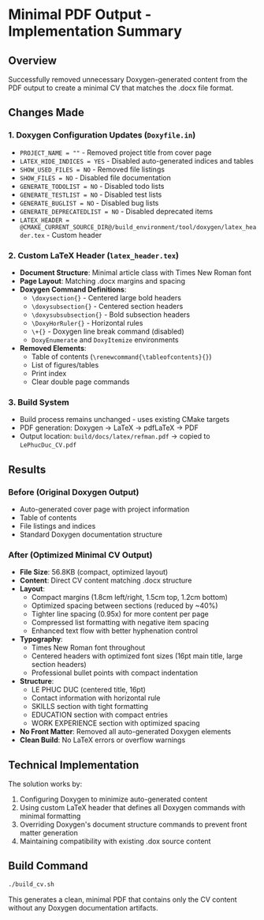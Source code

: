 # Minimal PDF Output - Implementation Summary

## Overview
Successfully removed unnecessary Doxygen-generated content from the PDF output to create a minimal CV that matches the .docx file format.

## Changes Made

### 1. Doxygen Configuration Updates (`Doxyfile.in`)
- `PROJECT_NAME = ""` - Removed project title from cover page
- `LATEX_HIDE_INDICES = YES` - Disabled auto-generated indices and tables
- `SHOW_USED_FILES = NO` - Removed file listings
- `SHOW_FILES = NO` - Disabled file documentation
- `GENERATE_TODOLIST = NO` - Disabled todo lists
- `GENERATE_TESTLIST = NO` - Disabled test lists
- `GENERATE_BUGLIST = NO` - Disabled bug lists
- `GENERATE_DEPRECATEDLIST = NO` - Disabled deprecated items
- `LATEX_HEADER = @CMAKE_CURRENT_SOURCE_DIR@/build_environment/tool/doxygen/latex_header.tex` - Custom header

### 2. Custom LaTeX Header (`latex_header.tex`)
- **Document Structure**: Minimal article class with Times New Roman font
- **Page Layout**: Matching .docx margins and spacing
- **Doxygen Command Definitions**: 
  - `\doxysection{}` - Centered large bold headers
  - `\doxysubsection{}` - Centered section headers
  - `\doxysubsubsection{}` - Bold subsection headers
  - `\DoxyHorRuler{}` - Horizontal rules
  - `\+{}` - Doxygen line break command (disabled)
  - `DoxyEnumerate` and `DoxyItemize` environments
- **Removed Elements**:
  - Table of contents (`\renewcommand{\tableofcontents}{}`)
  - List of figures/tables
  - Print index
  - Clear double page commands

### 3. Build System
- Build process remains unchanged - uses existing CMake targets
- PDF generation: Doxygen → LaTeX → pdfLaTeX → PDF
- Output location: `build/docs/latex/refman.pdf` → copied to `LePhucDuc_CV.pdf`

## Results

### Before (Original Doxygen Output)
- Auto-generated cover page with project information
- Table of contents
- File listings and indices
- Standard Doxygen documentation structure

### After (Optimized Minimal CV Output)
- **File Size**: 56.8KB (compact, optimized layout)
- **Content**: Direct CV content matching .docx structure
- **Layout**: 
  - Compact margins (1.8cm left/right, 1.5cm top, 1.2cm bottom)
  - Optimized spacing between sections (reduced by ~40%)
  - Tighter line spacing (0.95x) for more content per page
  - Compressed list formatting with negative item spacing
  - Enhanced text flow with better hyphenation control
- **Typography**: 
  - Times New Roman font throughout
  - Centered headers with optimized font sizes (16pt main title, large section headers)
  - Professional bullet points with compact indentation
- **Structure**: 
  - LE PHUC DUC (centered title, 16pt)
  - Contact information with horizontal rule
  - SKILLS section with tight formatting
  - EDUCATION section with compact entries
  - WORK EXPERIENCE section with optimized spacing
- **No Front Matter**: Removed all auto-generated Doxygen elements
- **Clean Build**: No LaTeX errors or overflow warnings

## Technical Implementation
The solution works by:
1. Configuring Doxygen to minimize auto-generated content
2. Using custom LaTeX header that defines all Doxygen commands with minimal formatting
3. Overriding Doxygen's document structure commands to prevent front matter generation
4. Maintaining compatibility with existing .dox source content

## Build Command
```bash
./build_cv.sh
```

This generates a clean, minimal PDF that contains only the CV content without any Doxygen documentation artifacts.
